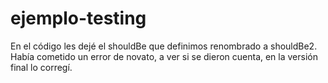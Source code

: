 # ejemplo-testing

En el código les dejé el shouldBe que definimos renombrado a shouldBe2. Había cometido un error de novato, a ver si se dieron cuenta, en la versión final lo corregí.
